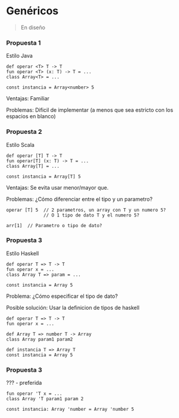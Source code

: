 # Genéricos

> En diseño

### Propuesta 1

Estilo Java

```
def operar <T> T -> T
fun operar <T> (x: T) -> T = ...
class Array<T> = ...

const instancia = Array<number> 5
```

Ventajas: Familiar

Problemas: Dificil de implementar (a menos que sea estricto con los espacios en blanco)

### Propuesta 2

Estilo Scala

```
def operar [T] T -> T
fun operar[T] (x: T) -> T = ...
class Array[T] = ...

const instancia = Array[T] 5
```

Ventajas: Se evita usar menor/mayor que.

Problemas: ¿Cómo diferenciar entre el tipo y un parametro?

```
operar [T] 5  // 2 parametros, un array con T y un numero 5?
              // O 1 tipo de dato T y el numero 5?

arr[1]  // Parametro o tipo de dato?
```

### Propuesta 3

Estilo Haskell

```
def operar T => T -> T
fun operar x = ...
class Array T => param = ...

const instancia = Array 5
```

Problema: ¿Cómo especificar el tipo de dato?

Posible solución: Usar la definicion de tipos de haskell

```
def operar T => T -> T
fun operar x = ...

def Array T => number T -> Array
class Array param1 param2

def instancia T => Array T
const instancia = Array 5
```

### Propuesta 3

??? - preferida

```
fun operar 'T x = ...
class Array 'T param1 param 2

const instancia: Array 'number = Array 'number 5
```

